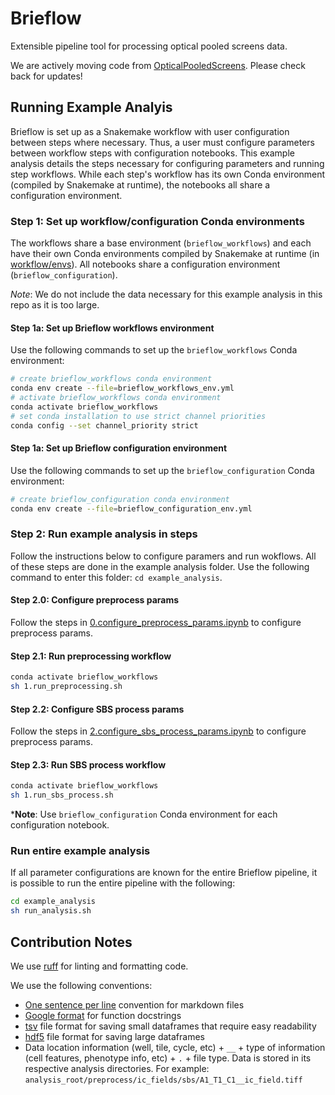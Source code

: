 # Brieflow

Extensible pipeline tool for processing optical pooled screens data.

We are actively moving code from [OpticalPooledScreens](https://github.com/cheeseman-lab/OpticalPooledScreens).
Please check back for updates! 


## Running Example Analyis

Brieflow is set up as a Snakemake workflow with user configuration between steps where necessary. 
Thus, a user must configure parameters between workflow steps with configuration notebooks.
This example analysis details the steps necessary for configuring parameters and running step workflows.
While each step's workflow has its own Conda environment (compiled by Snakemake at runtime), the notebooks all share a configuration environment.

### Step 1: Set up workflow/configuration Conda environments

The workflows share a base environment (`brieflow_workflows`) and each have their own Conda environments compiled by Snakemake at runtime (in [workflow/envs](workflow/envs)).
All notebooks share a configuration environment (`brieflow_configuration`).

*Note*: We do not include the data necessary for this example analysis in this repo as it is too large.

#### Step 1a: Set up Brieflow workflows environment

Use the following commands to set up the `brieflow_workflows` Conda environment:

```sh
# create brieflow_workflows conda environment
conda env create --file=brieflow_workflows_env.yml
# activate brieflow_workflows conda environment
conda activate brieflow_workflows
# set conda installation to use strict channel priorities
conda config --set channel_priority strict
```

#### Step 1a: Set up Brieflow configuration environment

Use the following commands to set up the `brieflow_configuration` Conda environment:

```sh
# create brieflow_configuration conda environment
conda env create --file=brieflow_configuration_env.yml
```

### Step 2: Run example analysis in steps

Follow the instructions below to configure paramers and run wokflows.
All of these steps are done in the example analysis folder.
Use the following command to enter this folder:
`cd example_analysis`.

#### Step 2.0: Configure preprocess params

Follow the steps in [0.configure_preprocess_params.ipynb](example_analysis/0.configure_preprocess_params.ipynb) to configure preprocess params.

#### Step 2.1: Run preprocessing workflow

```sh
conda activate brieflow_workflows
sh 1.run_preprocessing.sh
```

#### Step 2.2: Configure SBS process params

Follow the steps in [2.configure_sbs_process_params.ipynb](example_analysis/2.configure_sbs_process_params.ipynb) to configure preprocess params.

#### Step 2.3: Run SBS process workflow

```sh
conda activate brieflow_workflows
sh 1.run_sbs_process.sh
```

***Note**: Use `brieflow_configuration` Conda environment for each configuration notebook.


### Run entire example analysis

If all parameter configurations are known for the entire Brieflow pipeline, it is possible to run the entire pipeline with the following:

```sh
cd example_analysis
sh run_analysis.sh
```


## Contribution Notes

We use [ruff](https://github.com/astral-sh/ruff) for linting and formatting code.

We use the following conventions:
- [One sentence per line](https://nick.groenen.me/notes/one-sentence-per-line/) convention for markdown files
- [Google format](format) for function docstrings
- [tsv](https://en.wikipedia.org/wiki/Tab-separated_values#:~:text=Tab%2Dseparated%20values%20(TSV),similar%20to%20comma%2Dseparated%20values.) file format for saving small dataframes that require easy readability
- [hdf5](https://www.hdfgroup.org/solutions/hdf5/) file format for saving large dataframes
- Data location information (well, tile, cycle, etc) + `__` + type of information (cell features, phenotype info, etc) + `.` + file type. 
Data is stored in its respective analysis directories. 
For example: `analysis_root/preprocess/ic_fields/sbs/A1_T1_C1__ic_field.tiff`
